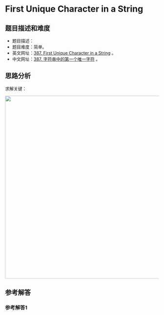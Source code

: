 # First Unique Character in a String

## 题目描述和难度
+ 题目描述：
+ 题目难度：简单。
+ 英文网址：[387. First Unique Character in a String](https://leetcode.com/problems/first-unique-character-in-a-string/description/)  。
+ 中文网址：[387. 字符串中的第一个唯一字符](https://leetcode-cn.com/problems/first-unique-character-in-a-string/description/)  。
## 思路分析
求解关键：

<img src="https://liweiwei1419.github.io/images/leetcode-solution/" width="600">

## 参考解答
### 参考解答1

```java

```